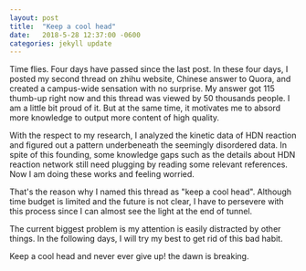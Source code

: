 ```yaml
---
layout: post
title:  "Keep a cool head"
date:   2018-5-28 12:37:00 -0600
categories: jekyll update
---
```

Time flies. Four days have passed since the last post. In these four days, I posted my second thread on zhihu website, Chinese answer to Quora, and created a campus-wide sensation with no surprise. My answer got 115 thumb-up right now and this thread was viewed by 50 thousands people. I am a little bit proud of it. But at the same time, it motivates me to absord more knowledge to output more content of high quality.

With the respect to my research, I analyzed the kinetic data of HDN reaction and figured out a pattern underbeneath the seemingly disordered data. In spite of this founding, some knowledge gaps such as the details about HDN reaction network still need plugging by reading some relevant references. Now I am doing these works and feeling worried. 

That's the reason why I named this thread as "keep a cool head". Although time budget is limited and the future is not clear, I have to persevere with this process since I can almost see the light at the end of tunnel. 

The current biggest problem is my attention is easily distracted by other things. In the following days, I will try my best to get rid of this bad habit. 

Keep a cool head and never ever give up! the dawn is breaking.
